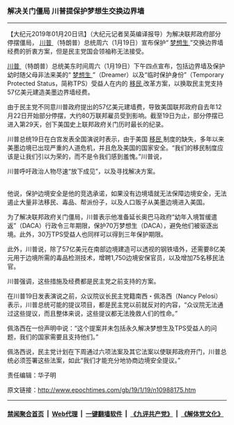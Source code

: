 ### 解决关门僵局 川普提保护梦想生交换边界墙
------------------------

<p>
 【大纪元2019年01月20日讯】（大纪元记者吴英编译报导）为解决联邦政府部分停摆僵局，
 <a href="http://www.epochtimes.com/gb/tag/%E5%B7%9D%E6%99%AE.html">
  川普
 </a>
 （特朗普）总统周六（1月19日）宣布保护“
 <a href="http://www.epochtimes.com/gb/tag/%E6%A2%A6%E6%83%B3%E7%94%9F.html">
  梦想生
 </a>
 ”交换边界墙经费的折衷方案，但是民主党国会领袖称无法接受。
</p>
<p>
 <a href="http://www.epochtimes.com/gb/tag/%E5%B7%9D%E6%99%AE.html">
  川普
 </a>
 （特朗普）总统美东时间周六（1月19日）下午四点宣布，包括边界墙及保护幼时随父母非法来美的“
 <a href="http://www.epochtimes.com/gb/tag/%E6%A2%A6%E6%83%B3%E7%94%9F.html">
  梦想生
 </a>
 ”（Dreamer）以及“临时保护身份”（Temporary Protected Status，简称TPS）受益人在内的
 <a href="http://www.epochtimes.com/gb/tag/%E7%A7%BB%E6%B0%91.html">
  移民
 </a>
 改革方案，以换取民主党支持57亿美元建造美墨边界墙经费。
</p>
<p>
 由于民主党不同意川普政府提出的57亿美元建墙费，导致美国联邦政府自去年12月22日开始部分停摆，大约80万联邦雇员受到影响。截至19日为止，部分停摆已进入第29天，创下美国史上联邦政府关门历时最长的纪录。
</p>
<p>
 川普总统19日在白宫发表全国演说时表示，由于美国
 <a href="http://www.epochtimes.com/gb/tag/%E7%A7%BB%E6%B0%91.html">
  移民
 </a>
 制度的缺失，多年以来美墨边境已出现严重的人道危机，并且危及美国的国家安全。“我们的移民制度应该是让我们引以为荣的，而不是令我们感到羞愧。”川普说，
</p>
<p>
 川普呼吁政治人物尽速“放下成见”，以及寻找解决方案。
</p>
<p>
 <br/>
 他说，保护边境安全是他的竞选承诺，如果没有边境墙就无法保障边境安全，无法遏止大量非法移民、毒品、帮派份子，以及人口贩子从美墨边境进入美国。
</p>
<p>
 为了解决联邦政府关门僵局，川普表示他准备延长奥巴马政府“幼年入境暂缓遣返”（DACA）行政令三年期限，保护70万梦想生（DACA），避免他们被驱逐出境。此外，30万TPS受益人也同样可以得到三年保护期限。
</p>
<p>
 此外，川普说，除了57亿美元在南部边境建造可以透视的钢铁墙外，还需要8亿美元用于边境所需的毒品检测技术，增聘1,750边境安保官员，以及增加75名移民法官。
</p>
<p>
 川普强调，这些措施及经费都是民主党之前支持的方案。
</p>
<p>
 在川普19日发表演说之前，众议院议长民主党籍南西・佩洛西（Nancy Pelosi）表示，川普总统可能的提议项目，都是民主党以前就反对的内容，“众议院无法通过这些提议，而且整体来说，这些提议都无法挽救人们的性命。”
</p>
<p>
 佩洛西在一份声明中说：“这个提案并未包括永久解决梦想生及TPS受益人的问题，我们的国家需要且支持他们。”
</p>
<p>
 佩洛西说，民主党计划在下周通过六项法案及其它法案以使联邦政府开门，川普总统必须签署这些法案，如此“我们才能充分地协商边境安全提议。”
</p>
<p>
 责任编辑：华子明
</p>

原文链接：http://www.epochtimes.com/gb/19/1/19/n10988175.htm


------------------------
#### [禁闻聚合首页](https://github.com/gfw-breaker/banned-news/blob/master/README.md) &nbsp;|&nbsp; [Web代理](https://github.com/gfw-breaker/open-proxy/blob/master/README.md) &nbsp;|&nbsp; [一键翻墙软件](https://github.com/gfw-breaker/nogfw/blob/master/README.md) &nbsp;|&nbsp; [《九评共产党》](https://github.com/gfw-breaker/9ping.md/blob/master/README.md#九评之一评共产党是什么) &nbsp;|&nbsp; [《解体党文化》](https://github.com/gfw-breaker/jtdwh.md/blob/master/README.md#绪论)